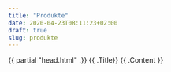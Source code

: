 ```yaml
---
title: "Produkte"
date: 2020-04-23T08:11:23+02:00
draft: true
slug: produkte
---
```


<!DOCTYPE html>

<html>
  <head>
    {{ partial "head.html" .}}
  </head>
  <body>
      {{ .Title}}
      {{ .Content }}
  </body>
</html>
